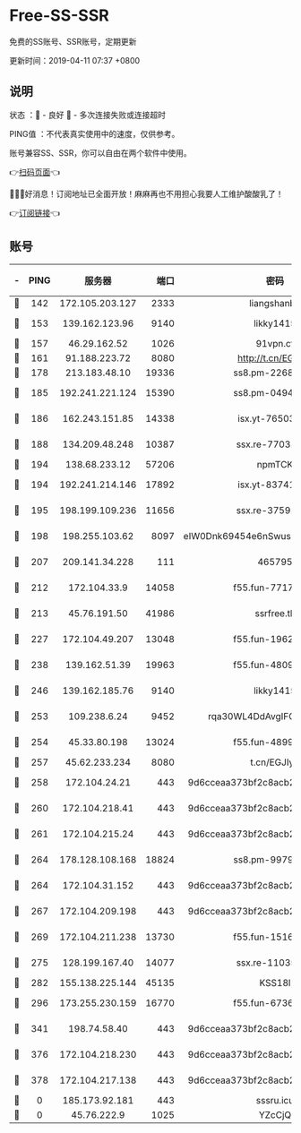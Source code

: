 # Free-SS-SSR

免费的SS账号、SSR账号，定期更新

更新时间：2019-04-11 07:37 +0800

## 说明

状态     ：🙂 - 良好 🙁 - 多次连接失败或连接超时

PING值   ：不代表真实使用中的速度，仅供参考。

账号兼容SS、SSR，你可以自由在两个软件中使用。

👉[扫码页面](https://liesauer.github.io/Free-SS-SSR/)👈

🎉🎉🎉好消息！订阅地址已全面开放！麻麻再也不用担心我要人工维护酸酸乳了！

👉[订阅链接](https://www.liesauer.net/yogurt/subscribe?ACCESS_TOKEN=DAYxR3mMaZAsaqUb)👈

## 账号

|-|PING|服务器|端口|密码|加密方式|区域|
|:----:|:----:|:-----:|-----:|:----:|:----:|:----:|
|🙂|142|172.105.203.127|2333|liangshanbo|chacha20|JP|
|🙂|153|139.162.123.96|9140|likky1415|aes-256-cfb|JP|
|🙂|157|46.29.162.52|1026|91vpn.cf|rc4-md5|RU|
|🙂|161|91.188.223.72|8080|http://t.cn/EGJIyrl|rc4-md5|RU|
|🙂|178|213.183.48.10|19336|ss8.pm-22686447|rc4-md5|RU|
|🙂|185|192.241.221.124|15390|ss8.pm-04947608|aes-256-cfb|US|
|🙂|186|162.243.151.85|14338|isx.yt-76503721|aes-256-cfb|US|
|🙂|188|134.209.48.248|10387|ssx.re-77031461|aes-256-cfb|US|
|🙂|194|138.68.233.12|57206|npmTCK|rc4-md5|US|
|🙂|194|192.241.214.146|17892|isx.yt-83741234|aes-256-cfb|US|
|🙂|195|198.199.109.236|11656|ssx.re-37591110|aes-256-cfb|US|
|🙂|198|198.255.103.62|8097|eIW0Dnk69454e6nSwuspv9DmS201tQ0D|aes-256-cfb|US|
|🙂|207|209.141.34.228|111|465795|aes-256-cfb|US|
|🙂|212|172.104.33.9|14058|f55.fun-77177224|aes-256-cfb|SG|
|🙂|213|45.76.191.50|41986|ssrfree.tk|aes-256-cfb|SG|
|🙂|227|172.104.49.207|13048|f55.fun-19621316|aes-256-cfb|SG|
|🙂|238|139.162.51.39|19963|f55.fun-48093966|aes-256-cfb|SG|
|🙂|246|139.162.185.76|9140|likky1415|aes-256-cfb|DE|
|🙂|253|109.238.6.24|9452|rqa30WL4DdAvgIFG6Fs3znzTa|aes-256-cfb|FR|
|🙂|254|45.33.80.198|13024|f55.fun-48999874|aes-256-cfb|US|
|🙂|257|45.62.233.234|8080|t.cn/EGJIyrl|rc4-md5|CA|
|🙂|258|172.104.24.21|443|9d6cceaa373bf2c8acb22e60b6a58be6|aes-256-cfb|US|
|🙂|260|172.104.218.41|443|9d6cceaa373bf2c8acb22e60b6a58be6|aes-256-cfb|US|
|🙂|261|172.104.215.24|443|9d6cceaa373bf2c8acb22e60b6a58be6|aes-256-cfb|US|
|🙂|264|178.128.108.168|18824|ss8.pm-99790285|aes-256-cfb|SG|
|🙂|264|172.104.31.152|443|9d6cceaa373bf2c8acb22e60b6a58be6|aes-256-cfb|US|
|🙂|267|172.104.209.198|443|9d6cceaa373bf2c8acb22e60b6a58be6|aes-256-cfb|US|
|🙂|269|172.104.211.238|13730|f55.fun-15169822|aes-256-cfb|US|
|🙂|275|128.199.167.40|14077|ssx.re-11035717|aes-256-cfb|SG|
|🙂|282|155.138.225.144|45135|KSS18l|rc4-md5|US|
|🙂|296|173.255.230.159|16770|f55.fun-67367687|aes-256-cfb|US|
|🙂|341|198.74.58.40|443|9d6cceaa373bf2c8acb22e60b6a58be6|aes-256-cfb|US|
|🙂|376|172.104.218.230|443|9d6cceaa373bf2c8acb22e60b6a58be6|aes-256-cfb|US|
|🙂|378|172.104.217.138|443|9d6cceaa373bf2c8acb22e60b6a58be6|aes-256-cfb|US|
|🙁|0|185.173.92.181|443|sssru.icu|rc4-md5|RU|
|🙁|0|45.76.222.9|1025|YZcCjQ|rc4-md5|JP|
